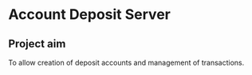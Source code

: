 # Account Deposit Server #
## Project aim ##
To allow creation of deposit accounts and management of transactions.